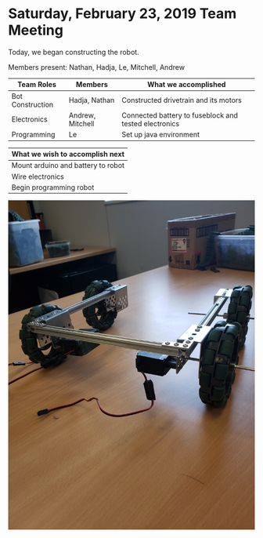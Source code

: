 # Saturday, February 23, 2019 Team Meeting

Today, we began constructing the robot.

Members present: Nathan, Hadja, Le, Mitchell, Andrew

| Team Roles       | Members          | What we accomplished                                  |
|------------------|------------------|-------------------------------------------------------|
| Bot Construction | Hadja, Nathan    | Constructed drivetrain and its motors                 |
| Electronics      | Andrew, Mitchell | Connected battery to fuseblock and tested electronics |
| Programming      | Le               | Set up java environment                               |

| What we wish to accomplish next |
|---------------------------------|
|Mount arduino and battery to robot|
|Wire electronics                 |
|Begin programming robot          |

![bot-pic](feb23_robot.jpg "bot-pic")
